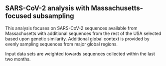 ## SARS-CoV-2 analysis with Massachusetts-focused subsampling
This analysis focuses on SARS-CoV-2 sequences available from Massachusetts with additional sequences from 
the rest of the USA selected based upon genetic similarity. Additional global context is provided by evenly sampling sequences from 
major global regions.

Input data sets are weighted towards sequences collected within the last two months.
